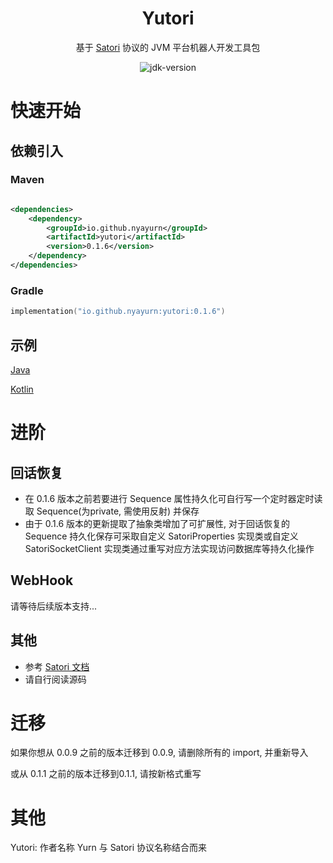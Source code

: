 <div align="center">

# Yutori

基于 [Satori](https://satori.chat) 协议的 JVM 平台机器人开发工具包

<img src="https://img.shields.io/badge/JDK-8+-brightgreen.svg?style=flat-square" alt="jdk-version">

</div>

# 快速开始

## 依赖引入

### Maven

```xml

<dependencies>
    <dependency>
        <groupId>io.github.nyayurn</groupId>
        <artifactId>yutori</artifactId>
        <version>0.1.6</version>
    </dependency>
</dependencies>
```

### Gradle

```kotlin
implementation("io.github.nyayurn:yutori:0.1.6")
```

## 示例

[Java](src/test/java/example/Main.java)

[Kotlin](src/test/kotlin/example/Example.kt)

# 进阶

## 回话恢复

- 在 0.1.6 版本之前若要进行 Sequence 属性持久化可自行写一个定时器定时读取 Sequence(为private, 需使用反射) 并保存
- 由于 0.1.6 版本的更新提取了抽象类增加了可扩展性, 对于回话恢复的 Sequence 持久化保存可采取自定义 SatoriProperties 实现类或自定义 SatoriSocketClient 实现类通过重写对应方法实现访问数据库等持久化操作

## WebHook

请等待后续版本支持...

## 其他
- 参考 [Satori 文档](https://satori.chat/zh-CN/protocol)
- 请自行阅读源码

# 迁移

如果你想从 0.0.9 之前的版本迁移到 0.0.9, 请删除所有的 import, 并重新导入

或从 0.1.1 之前的版本迁移到0.1.1, 请按新格式重写

# 其他

Yutori: 作者名称 Yurn 与 Satori 协议名称结合而来